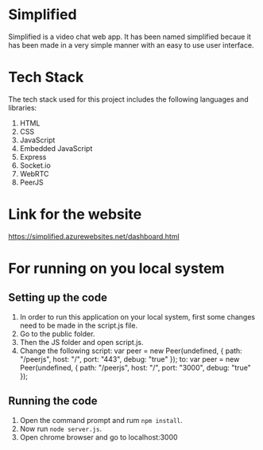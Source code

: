 # Simplified
Simplified is a video chat web app.
It has been named simplified becaue it has been made in a very simple manner with an easy to use user interface.

# Tech Stack
The tech stack used for this project includes the following languages and libraries:
1. HTML
2. CSS
3. JavaScript
4. Embedded JavaScript
5. Express
6. Socket.io
7. WebRTC
8. PeerJS

# Link for the website
https://simplified.azurewebsites.net/dashboard.html

# For running on you local system
## Setting up the code
1. In order to run this application on your local system, first some changes need to be made in the script.js file.
2. Go to the public folder.
3. Then the JS folder and open script.js.
4. Change the following script:
var peer = new Peer(undefined, {
  path: "/peerjs",
  host: "/",
  port: "443",
  debug: "true"
});
to:
var peer = new Peer(undefined, {
  path: "/peerjs",
  host: "/",
  port: "3000",
  debug: "true"
});
## Running the code
1. Open the command prompt and rum `npm install`.
2. Now run `node server.js`.
3. Open chrome browser and go to localhost:3000
